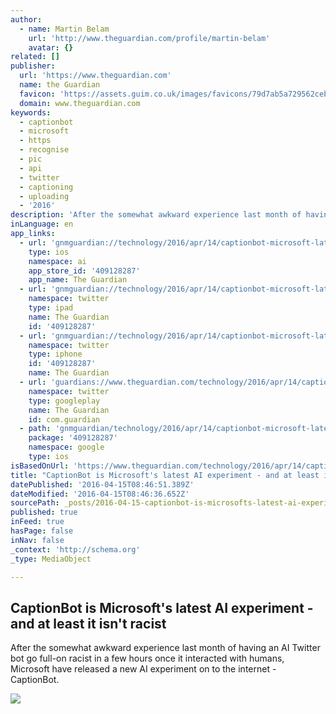 ```yaml
---
author:
  - name: Martin Belam
    url: 'http://www.theguardian.com/profile/martin-belam'
    avatar: {}
related: []
publisher:
  url: 'https://www.theguardian.com'
  name: the Guardian
  favicon: 'https://assets.guim.co.uk/images/favicons/79d7ab5a729562cebca9c6a13c324f0e/32x32.ico'
  domain: www.theguardian.com
keywords:
  - captionbot
  - microsoft
  - https
  - recognise
  - pic
  - api
  - twitter
  - captioning
  - uploading
  - '2016'
description: 'After the somewhat awkward experience last month of having an AI Twitter bot go full-on racist in a few hours once it interacted with humans, Microsoft have released a new AI experiment on to the internet - CaptionBot.'
inLanguage: en
app_links:
  - url: 'gnmguardian://technology/2016/apr/14/captionbot-microsoft-latest-ai-experiment-it-isnt-racist?contenttype=Article&source=applinks'
    type: ios
    namespace: ai
    app_store_id: '409128287'
    app_name: The Guardian
  - url: 'gnmguardian://technology/2016/apr/14/captionbot-microsoft-latest-ai-experiment-it-isnt-racist?contenttype=Article&source=twitter'
    namespace: twitter
    type: ipad
    name: The Guardian
    id: '409128287'
  - url: 'gnmguardian://technology/2016/apr/14/captionbot-microsoft-latest-ai-experiment-it-isnt-racist?contenttype=Article&source=twitter'
    namespace: twitter
    type: iphone
    id: '409128287'
    name: The Guardian
  - url: 'guardians://www.theguardian.com/technology/2016/apr/14/captionbot-microsoft-latest-ai-experiment-it-isnt-racist'
    namespace: twitter
    type: googleplay
    name: The Guardian
    id: com.guardian
  - path: 'gnmguardian/technology/2016/apr/14/captionbot-microsoft-latest-ai-experiment-it-isnt-racist?contenttype=Article&source=google'
    package: '409128287'
    namespace: google
    type: ios
isBasedOnUrl: 'https://www.theguardian.com/technology/2016/apr/14/captionbot-microsoft-latest-ai-experiment-it-isnt-racist'
title: "CaptionBot is Microsoft's latest AI experiment - and at least it isn't racist"
datePublished: '2016-04-15T08:46:51.389Z'
dateModified: '2016-04-15T08:46:36.652Z'
sourcePath: _posts/2016-04-15-captionbot-is-microsofts-latest-ai-experiment-and-at-leas.md
published: true
inFeed: true
hasPage: false
inNav: false
_context: 'http://schema.org'
_type: MediaObject

---
```

<article style=""><h1>CaptionBot is Microsoft's latest AI experiment - and at least it isn't racist</h1><p>After the somewhat awkward experience last month of having an AI Twitter bot go full-on racist in a few hours once it interacted with humans, Microsoft have released a new AI experiment on to the internet - CaptionBot.</p><img src="https://i.guim.co.uk/img/media/5ffecb325399ab2cca35ed9d419c8c4e04c737dd/0_109_967_580/967.jpg?w=1200&amp;q=55&amp;auto=format&amp;usm=12&amp;fit=max&amp;s=b80044d6e92f18b90f33ff76e12ba075" /></article>